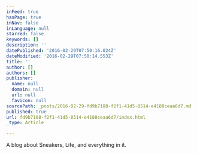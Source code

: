 ```yaml
---
inFeed: true
hasPage: true
inNav: false
inLanguage: null
starred: false
keywords: []
description: ''
datePublished: '2016-02-29T07:50:16.024Z'
dateModified: '2016-02-29T07:50:14.553Z'
title: ''
author: []
authors: []
publisher:
  name: null
  domain: null
  url: null
  favicon: null
sourcePath: _posts/2016-02-29-fd9b7188-f2f1-41d5-8514-e4188ceaa6d7.md
published: true
url: fd9b7188-f2f1-41d5-8514-e4188ceaa6d7/index.html
_type: Article

---
```

A blog about Sneakers, Life, and everything in it.